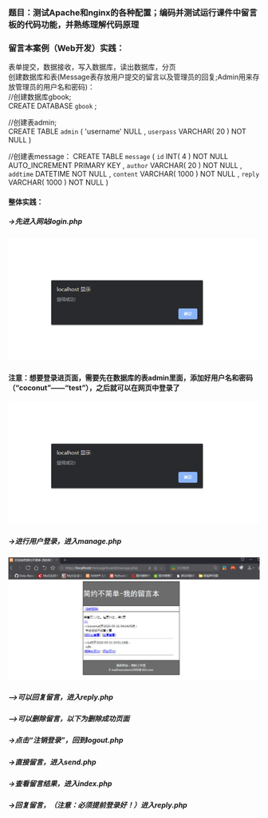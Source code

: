 ### 题目：测试Apache和nginx的各种配置；编码并测试运行课件中留言板的代码功能，并熟练理解代码原理
### 留言本案例（Web开发）实践：
表单提交，数据接收，写入数据库，读出数据库，分页  
创建数据库和表(Message表存放用户提交的留言以及管理员的回复;Admin用来存放管理员的用户名和密码)：   
//创建数据库gbook;    
CREATE DATABASE `gbook` ;  
  
//创建表admin;  
CREATE TABLE `admin` ( 
'username' NULL ,
`userpass` VARCHAR( 20 ) NOT NULL 
)

//创建表message：
CREATE TABLE `message` (
`id` INT( 4 ) NOT NULL AUTO_INCREMENT PRIMARY KEY ,
`author` VARCHAR( 20 ) NOT NULL ,
`addtime` DATETIME NOT NULL ,
`content` VARCHAR( 1000 ) NOT NULL ,
`reply` VARCHAR( 1000 ) NOT NULL 
)

#### 整体实践：
##### ->先进入网站login.php
![iamage](https://github.com/wuruiwen2000/-/blob/master/leccture11%E8%AF%BE%E5%90%8E%E4%BD%9C%E4%B8%9A/%E7%99%BB%E5%BD%95%E6%88%90%E5%8A%9F.PNG)
#### 注意：想要登录进页面，需要先在数据库的表admin里面，添加好用户名和密码（“coconut”——“test”），之后就可以在网页中登录了
![iamge](https://github.com/wuruiwen2000/-/blob/master/leccture11%E8%AF%BE%E5%90%8E%E4%BD%9C%E4%B8%9A/%E7%99%BB%E5%BD%95%E6%88%90%E5%8A%9F.PNG)

##### ->进行用户登录，进入manage.php
![image](https://github.com/wuruiwen2000/-/blob/master/leccture11%E8%AF%BE%E5%90%8E%E4%BD%9C%E4%B8%9A/%E7%AE%A1%E7%90%86%E5%91%98%E7%99%BB%E9%99%86%E7%AE%A1%E7%90%86%E7%95%99%E8%A8%80manage%E7%95%8C%E9%9D%A2.PNG)
##### -->可以回复留言，进入reply.php
##### -->可以删除留言，以下为删除成功页面
##### ->点击“注销登录”，回到logout.php
##### ->直接留言，进入send.php
##### ->查看留言结果，进入index.php
##### ->回复留言，（注意：必须提前登录好！）进入reply.php

